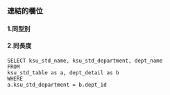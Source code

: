 
### 連結的欄位
#### 1.同型別
#### 2.同長度

```
SELECT ksu_std_name, ksu_std_department, dept_name
FROM
ksu_std_table as a, dept_detail as b
WHERE
a.ksu_std_department = b.dept_id
```
